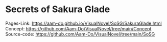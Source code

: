 # Secrets of Sakura Glade
Pages-Link: https://aam-do.github.io/VisualNovel/SoSG/SakuraGlade.html
Concept: https://github.com/Aam-Do/VisualNovel/tree/main/Concept
Source-code: https://github.com/Aam-Do/VisualNovel/tree/main/SoSG

